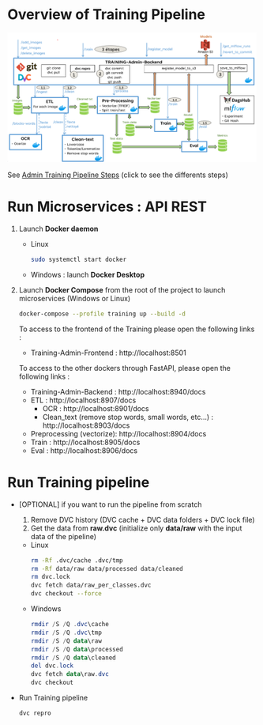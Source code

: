 
# Overview of Training Pipeline
![Admin_train_Overview](../docs/Admin_train_Overview.png)

See [Admin Training Pipeline Steps](../docs.md/Admin_Training_Pipeline_Steps.md) (click to see the differents steps)


# Run Microservices : API REST
1) Launch **Docker daemon**
    - Linux
        ```sh
        sudo systemctl start docker
        ```
    - Windows : launch **Docker Desktop**

2) Launch **Docker Compose** from the root of the project to launch microservices (Windows or Linux)

    ```sh
    docker-compose --profile training up --build -d
    ```
    To access to the frontend of the Training please open the following links :
    - Training-Admin-Frontend : http://localhost:8501

    To access to the other dockers through FastAPI, please open the following links :
    - Training-Admin-Backend : http://localhost:8940/docs
    - ETL : http://localhost:8907/docs
        - OCR : http://localhost:8901/docs
        - Clean_text (remove stop words, small words, etc...) : http://localhost:8903/docs
    - Preprocessing (vectorize): http://localhost:8904/docs
    - Train : http://localhost:8905/docs
    - Eval : http://localhost:8906/docs

# Run Training pipeline

- [OPTIONAL] if you want to run the pipeline from scratch
  1) Remove DVC history  (DVC cache + DVC data folders + DVC lock file)
  2) Get the data from **raw.dvc** (initialize only **data/raw** with the input data of the pipeline)
 
    - Linux
        ```sh
        rm -Rf .dvc/cache .dvc/tmp
        rm -Rf data/raw data/processed data/cleaned 
        rm dvc.lock
        dvc fetch data/raw_per_classes.dvc
        dvc checkout --force
        ```
    - Windows
        ```powershell
        rmdir /S /Q .dvc\cache
        rmdir /S /Q .dvc\tmp
        rmdir /S /Q data\raw 
        rmdir /S /Q data\processed 
        rmdir /S /Q data\cleaned 
        del dvc.lock
        dvc fetch data\raw.dvc
        dvc checkout
        ```

- Run Training pipeline
    ```sh
    dvc repro
    ```



